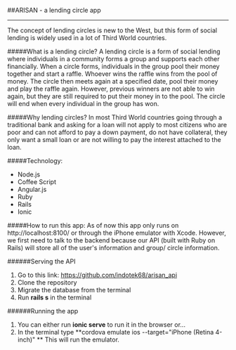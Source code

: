 ##ARISAN - a lending circle app

---

The concept of lending circles is new to the West, but this form of social lending is widely used in a lot of Third World countries.

#####What is a lending circle?
A lending circle is a form of social lending where individuals in a community forms a group and supports each other financially. When a circle forms, individuals in the group pool their money together and start a raffle. Whoever wins the raffle wins from the pool of money. The circle then meets again at a specified date, pool their money and play the raffle again. However, previous winners are not able to win again, but they are still required to put their money in to the pool. The circle will end when every individual in the group has won.

#####Why lending circles?
In most Third World countries going through a traditional bank and asking for a loan will not apply to most citizens who are poor and can not afford to pay a down payment, do not have collateral, they only want a small loan or are not willing to pay the interest attached to the loan.

#####Technology:
* Node.js
* Coffee Script
* Angular.js
* Ruby
* Rails
* Ionic

#####How to run this app:
As of now this app only runs on http://localhost:8100/ or through the iPhone emulator with Xcode. However, we first need to talk to the backend because our API (built with Ruby on Rails) will store all of the user's information and group/ circle information.

######Serving the API 
1.	Go to this link: https://github.com/indotek68/arisan_api
2.	Clone the repository
3.	Migrate the database from the terminal
4.	Run **rails s** in the terminal

######Running the app 
1. You can either run **ionic serve** to run it in the browser or...
2. In the terminal type **cordova emulate ios --target="iPhone (Retina 4-inch)"
** This will run the emulator.





